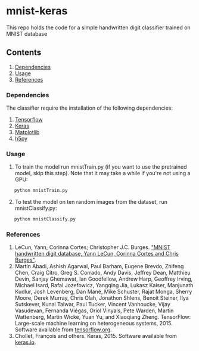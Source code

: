 # mnist-keras

This repo holds the code for a simple handwritten digit classifier trained on MNIST database

## Contents
 1. [Dependencies](#dependencies)
 2. [Usage](#usage)
 3. [References](#references)

### Dependencies

The classifier require the installation of the following dependencies:

1. [Tensorflow](https://www.tensorflow.org/install/)
2. [Keras](https://keras.io/#installation)
3. [Matplotlib](https://matplotlib.org/users/installing.html)
4. [h5py](http://docs.h5py.org/en/latest/build.html)

### Usage

1. To train the model run mnistTrain.py (if you want to use the pretrained model, skip this step). Note that it may take a while if you're not using a GPU:
```bash
   python mnistTrain.py
``` 

2. To test the model on ten random images from the dataset, run mnistClassify.py:
```bash
   python mnistClassify.py
``` 

### References
1. LeCun, Yann; Corinna Cortes; Christopher J.C. Burges. ["MNIST handwritten digit database, Yann LeCun, Corinna Cortes and Chris Burges"](http://yann.lecun.com/exdb/mnist/).
2. Martín Abadi, Ashish Agarwal, Paul Barham, Eugene Brevdo,
Zhifeng Chen, Craig Citro, Greg S. Corrado, Andy Davis,
Jeffrey Dean, Matthieu Devin, Sanjay Ghemawat, Ian Goodfellow,
Andrew Harp, Geoffrey Irving, Michael Isard, Rafal Jozefowicz, Yangqing Jia,
Lukasz Kaiser, Manjunath Kudlur, Josh Levenberg, Dan Mané, Mike Schuster,
Rajat Monga, Sherry Moore, Derek Murray, Chris Olah, Jonathon Shlens,
Benoit Steiner, Ilya Sutskever, Kunal Talwar, Paul Tucker,
Vincent Vanhoucke, Vijay Vasudevan, Fernanda Viégas,
Oriol Vinyals, Pete Warden, Martin Wattenberg, Martin Wicke,
Yuan Yu, and Xiaoqiang Zheng.
TensorFlow: Large-scale machine learning on heterogeneous systems, 2015. Software available from [tensorflow.org](www.tensorflow.org).
3. Chollet, François and others. Keras, 2015. Software available from [keras.io](keras.io).